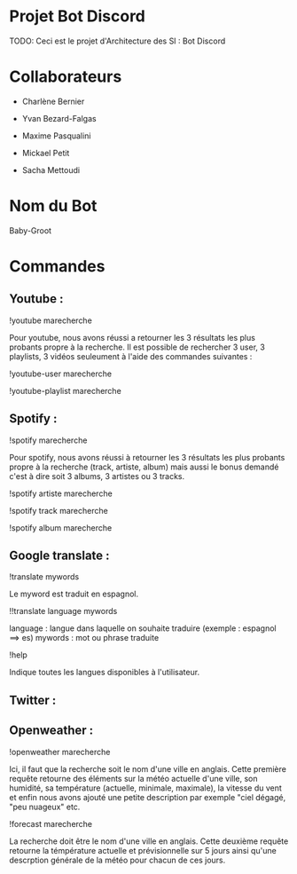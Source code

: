 # Projet Bot Discord
TODO: Ceci est le projet d'Architecture des SI : Bot Discord

# Collaborateurs

- Charlène Bernier

- Yvan Bezard-Falgas

- Maxime Pasqualini

- Mickael Petit

- Sacha Mettoudi

# Nom du Bot
Baby-Groot

# Commandes

Youtube : 
---------
!youtube marecherche

Pour youtube, nous avons réussi a retourner les 3 résultats les plus probants propre à la recherche.
Il est possible de rechercher 3 user, 3 playlists, 3 vidéos seuleument à l'aide des commandes suivantes :

!youtube-user marecherche

!youtube-playlist marecherche 

Spotify : 
---------
!spotify marecherche

Pour spotify, nous avons réussi à retourner les 3 résultats les plus probants propre à la recherche (track, artiste, album) mais aussi le bonus demandé c'est à dire soit 3 albums, 3 artistes ou 3 tracks.

!spotify artiste marecherche

!spotify track marecherche

!spotify album marecherche

Google translate : 
------------------
!translate mywords

Le myword est traduit en espagnol.

!!translate language mywords

language : langue dans laquelle on souhaite traduire (exemple : espagnol ==> es)
mywords : mot ou phrase traduite

!help

Indique toutes les langues disponibles à l'utilisateur.


Twitter :
---------


Openweather : 
-------------
!openweather marecherche

Ici, il faut que la recherche soit le nom d'une ville en anglais.
Cette première requête retourne des éléments sur la météo actuelle d'une ville, son humidité, sa température (actuelle, minimale, maximale), la vitesse du vent et enfin nous avons ajouté une petite description par exemple "ciel dégagé, "peu nuageux" etc.

!forecast marecherche

La recherche doit être le nom d'une ville en anglais.
Cette deuxième requête retourne la témpérature actuelle et prévisionnelle sur 5 jours ainsi qu'une descrption générale de la météo pour chacun de ces jours.
